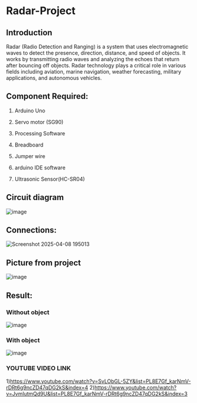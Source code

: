 # Radar-Project

## Introduction
Radar (Radio Detection and Ranging) is a system that uses electromagnetic waves to detect the presence, direction, distance, and speed of objects. It works by transmitting radio waves and analyzing the echoes that return after bouncing off objects. Radar technology plays a critical role in various fields including aviation, marine navigation, weather forecasting, military applications, and autonomous vehicles.

## Component Required:
1)	Arduino Uno

2)	Servo motor (SG90)

3)	Processing Software

4)	Breadboard

5)	Jumper wire

6)	arduino IDE software

7)	Ultrasonic Sensor(HC-SR04) 

## Circuit diagram
![image](https://github.com/user-attachments/assets/f0d3cea3-336d-4b23-be2c-1d2cfcc0070a)
## Connections:
![Screenshot 2025-04-08 195013](https://github.com/user-attachments/assets/d0135f4b-2269-45d0-856b-c3248fd952e0)

## Picture from project
![image](https://github.com/user-attachments/assets/b00fc65c-c4ab-4316-a921-b0b3ea00effc)
## Result:
### Without object
![image](https://github.com/user-attachments/assets/b9a84180-bd6c-45ed-a132-844ea3e42a87)
### With object
![image](https://github.com/user-attachments/assets/e80baa8c-1fdd-414f-bfa5-17e92ccf6cb3)
### YOUTUBE VIDEO LINK
1)https://www.youtube.com/watch?v=SvLObGL-5ZY&list=PL8E7Gf_karNmV-rDRt6g9ncZD47qDG2kS&index=4
2)https://www.youtube.com/watch?v=JvmIutmQd9U&list=PL8E7Gf_karNmV-rDRt6g9ncZD47qDG2kS&index=3







